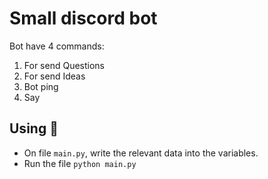 # Small discord bot

Bot have 4 commands: 
1. For send Questions
2. For send Ideas
3. Bot ping
4. Say 

## Using 🎈
- On file `main.py`, write the relevant data into the variables.
- Run the file `python main.py`
